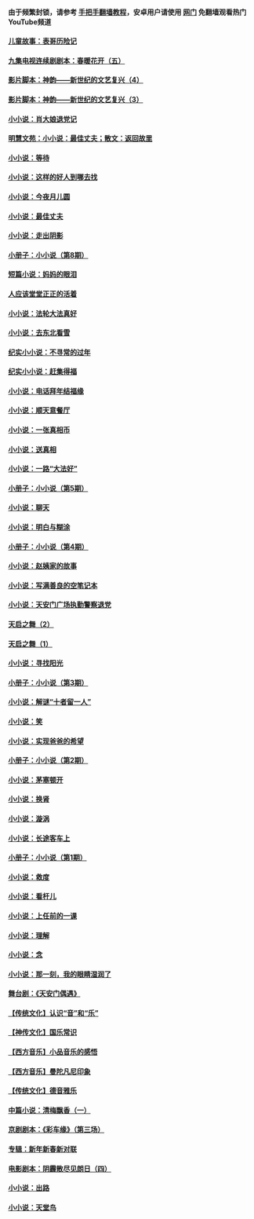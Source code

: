 #### 由于频繁封锁，请参考 [手把手翻墙教程](https://github.com/gfw-breaker/guides/wiki/)，安卓用户请使用 [网门](https://github.com/gfw-breaker/nogfw/blob/master/dl.md?t=05060701) 免翻墙观看热门YouTube频道 

#### [儿童故事：表哥历险记](../pages/328/383535.md?t=05060701) 

#### [九集电视连续剧剧本：春暖花开（五）](../pages/328/275919.md?t=05060701) 

#### [影片脚本：神韵——新世纪的文艺复兴（4）](../pages/328/266089.md?t=05060701) 

#### [影片脚本：神韵——新世纪的文艺复兴（3）](../pages/328/266087.md?t=05060701) 

#### [小小说：肖大娘退党记](../pages/328/239807.md?t=05060701) 

#### [明慧文苑：小小说：最佳丈夫；散文：返回故里](../pages/328/3439.md?t=05060701) 

#### [小小说：等待](../pages/328/223927.md?t=05060701) 

#### [小小说：这样的好人到哪去找](../pages/328/209396.md?t=05060701) 

#### [小小说：今夜月儿圆](../pages/328/193588.md?t=05060701) 

#### [小小说：最佳丈夫](../pages/328/190938.md?t=05060701) 

#### [小小说：走出阴影](../pages/328/190744.md?t=05060701) 

#### [小册子：小小说（第8期）](../pages/328/188202.md?t=05060701) 

#### [短篇小说：妈妈的眼泪](../pages/328/187712.md?t=05060701) 

#### [人应该堂堂正正的活着](../pages/328/182430.md?t=05060701) 

#### [小小说：法轮大法真好](../pages/328/174669.md?t=05060701) 

#### [小小说：去东北看雪](../pages/328/173882.md?t=05060701) 

#### [纪实小小说：不寻常的过年](../pages/328/173187.md?t=05060701) 

#### [纪实小小说：赶集得福](../pages/328/172652.md?t=05060701) 

#### [小小说：电话拜年结福缘](../pages/328/172533.md?t=05060701) 

#### [小小说：顺天意餐厅](../pages/328/170182.md?t=05060701) 

#### [小小说：一张真相币](../pages/328/169410.md?t=05060701) 

#### [小小说：送真相](../pages/328/166713.md?t=05060701) 

#### [小小说：一路“大法好”](../pages/328/162016.md?t=05060701) 

#### [小册子：小小说（第5期）](../pages/328/161131.md?t=05060701) 

#### [小小说：聊天](../pages/328/159640.md?t=05060701) 

#### [小小说：明白与糊涂](../pages/328/158101.md?t=05060701) 

#### [小册子：小小说（第4期）](../pages/328/158006.md?t=05060701) 

#### [小小说：赵姨家的故事](../pages/328/157843.md?t=05060701) 

#### [小小说：写满善良的空笔记本](../pages/328/157382.md?t=05060701) 

#### [小小说：天安门广场执勤警察退党](../pages/328/156982.md?t=05060701) 

#### [天启之舞（2）](../pages/328/153440.md?t=05060701) 

#### [天启之舞（1）](../pages/328/153439.md?t=05060701) 

#### [小小说：寻找阳光](../pages/328/153065.md?t=05060701) 

#### [小册子：小小说（第3期）](../pages/328/151715.md?t=05060701) 

#### [小小说：解谜“十者留一人”](../pages/328/148967.md?t=05060701) 

#### [小小说：笑](../pages/328/148905.md?t=05060701) 

#### [小小说：实现爸爸的希望](../pages/328/148096.md?t=05060701) 

#### [小册子：小小说（第2期）](../pages/328/147214.md?t=05060701) 

#### [小小说：茅塞顿开](../pages/328/147030.md?t=05060701) 

#### [小小说：换肾](../pages/328/146770.md?t=05060701) 

#### [小小说：漩涡](../pages/328/146683.md?t=05060701) 

#### [小小说：长途客车上](../pages/328/145076.md?t=05060701) 

#### [小册子：小小说（第1期）](../pages/328/143963.md?t=05060701) 

#### [小小说：救度](../pages/328/143927.md?t=05060701) 

#### [小小说：看杆儿](../pages/328/142137.md?t=05060701) 

#### [小小说：上任前的一课](../pages/328/140808.md?t=05060701) 

#### [小小说：理解](../pages/328/140476.md?t=05060701) 

#### [小小说：念](../pages/328/139513.md?t=05060701) 

#### [小小说：那一刻，我的眼睛湿润了](../pages/328/138476.md?t=05060701) 

#### [舞台剧：《天安门偶遇》](../pages/328/117155.md?t=05060701) 

#### [【传统文化】认识“音”和“乐”](../pages/328/108667.md?t=05060701) 

#### [【神传文化】国乐常识](../pages/328/104225.md?t=05060701) 

#### [【西方音乐】小品音乐的感悟](../pages/328/102924.md?t=05060701) 

#### [【西方音乐】曼陀凡尼印象](../pages/328/102922.md?t=05060701) 

#### [【传统文化】德音雅乐](../pages/328/102923.md?t=05060701) 

#### [中篇小说：清梅飘香（一）](../pages/328/101058.md?t=05060701) 

#### [京剧剧本：《彩车缘》（第三场）](../pages/328/96434.md?t=05060701) 

#### [专辑：新年新春新对联](../pages/328/94991.md?t=05060701) 

#### [电影剧本：阴霾散尽见朗日（四）](../pages/328/87081.md?t=05060701) 

#### [小小说：出路](../pages/328/84848.md?t=05060701) 

#### [小小说：天堂鸟](../pages/328/83084.md?t=05060701) 

